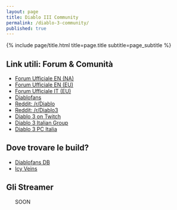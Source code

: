 ```yaml
---
layout: page
title: Diablo III Community
permalink: /diablo-3-community/
published: true
---
```


<div class="page" markdown="1">

{% include page/title.html title=page.title subtitle=page_subtitle %}

## Link utili: Forum & Comunità

<ul >
	<li><a href="https://us.battle.net/forums/en/d3/" target="_blank">Forum Ufficiale EN (NA)</a></li>
	<li><a href="https://eu.battle.net/forums/en/d3/" target="_blank">Forum Ufficiale EN (EU)</a></li>
	<li><a href="https://eu.battle.net/forums/it/d3/" target="_blank">Forum Ufficiale IT (EU)</a></li>
	<li><a href="http://www.diablofans.com/" target="_blank">Diablofans</a></li>
	<li><a href="https://www.reddit.com/r/Diablo/" target="_blank">Reddit: /r/Diablo</a></li>
	<li><a href="https://www.reddit.com/r/Diablo3/" target="_blank">Reddit: /r/Diablo3</a></li>
	<li><a href="https://www.twitch.tv/directory/game/Diablo%20III:%20Reaper%20of%20Souls" target="_blank">Diablo 3 on Twitch</a></li>
	<li><a href="https://www.facebook.com/groups/diablo3italiangroup/" target="_blank">Diablo 3 Italian Group</a></li>
	<li><a href="https://www.facebook.com/groups/453356444764158/" target="_blank">Diablo 3 PC Italia</a></li>

</ul>

## Dove trovare le build?

<ul>
<li><a href="http://www.diablofans.com/builds?filter-search=static+charge&amp;filter-has-spell-2=-1&amp;filter-build-tag=1&amp;" target="_blank">Diablofans DB</a></li>
<li><a href="https://www.icy-veins.com/d3/" target="_blank">Icy Veins</a></li>
</ul>

## Gli Streamer
<ul>
SOON
</ul>